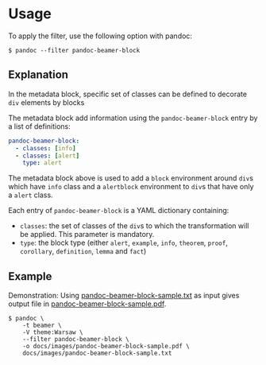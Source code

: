# Usage

To apply the filter, use the following option with pandoc:

~~~shell-session
$ pandoc --filter pandoc-beamer-block
~~~

## Explanation

In the metadata block, specific set of classes can be defined to
decorate `div` elements by blocks

The metadata block add information using the `pandoc-beamer-block` entry
by a list of definitions:

~~~yaml
pandoc-beamer-block:
  - classes: [info]
  - classes: [alert]
    type: alert
~~~

The metadata block above is used to add a `block` environment around
`div`s which have `info` class and a `alertblock` environment to `div`s
that have only a `alert` class.

Each entry of `pandoc-beamer-block` is a YAML dictionary containing:

* `classes`: the set of classes of the `div`s to which the
  transformation will be applied. This parameter is mandatory.
* `type`: the block type (either `alert`, `example`, `info`, `theorem`,
  `proof`, `corollary`, `definition`, `lemma` and `fact`)

## Example

Demonstration: Using
[pandoc-beamer-block-sample.txt](https://raw.githubusercontent.com/chdemko/pandoc-beamer-block/develop/docs/images/pandoc-beamer-block-sample.txt)
as input gives output file in
[pandoc-beamer-block-sample.pdf](https://raw.githubusercontent.com/chdemko/pandoc-beamer-block/develop/docs/images/pandoc-beamer-block-sample.pdf).

~~~shell-session
$ pandoc \
    -t beamer \
    -V theme:Warsaw \
    --filter pandoc-beamer-block \
    -o docs/images/pandoc-beamer-block-sample.pdf \
    docs/images/pandoc-beamer-block-sample.txt
~~~
